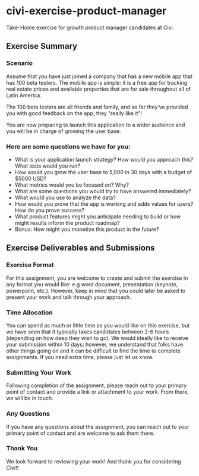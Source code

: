 # civi-exercise-product-manager
Take-Home exercise for growth product manager candidates at Civi.


## Exercise Summary

### Scenario
Assume that you have just joined a company that has a new mobile app that has 100 beta testers. The mobile app is simple: it is a free app for tracking real estate prices and available properties that are for sale throughout all of Latin America.

The 100 beta testers are all friends and family, and so far they’ve provided you with good feedback on the app; they “really like it”! 

You are now preparing to launch this application to a wider audience and you will be in charge of growing the user base. 

### Here are some questions we have for you:

* What is your application launch strategy? How would you approach this? What tests would you run?
* How would you grow the user base to 5,000 in 30 days with a budget of $5000 USD?
* What metrics would you be focused on? Why?
* What are some questions you would try to have answered immediately?
* What would you use to analyze the data?
* How would you prove that the app is working and adds values for users? How do you prove success?
* What product features might you anticipate needing to build or how might results inform the product roadmap?
* Bonus: How might you monetize this product in the future?

## Exercise Deliverables and Submissions
### Exercise Format
For this assignment, you are welcome to create and submit the exercise in any format you would like: e.g word document, presentation (keynote, powerpoint, etc.). However, keep in mind that you could later be asked to present your work and talk through your approach. 

### Time Allocation
You can spend as much or little time as you would like on this exercise, but we have seen that it typically takes candidates between 2-6 hours (depending on how deep they wish to go). We would ideally like to receive your submission within 10 days; however, we understand that folks have other things going on and it can be difficult to find the time to complete assignments. If you need extra time, please just let us know.

### Submitting Your Work
Following completion of the assignment, please reach out to your primary point of contact and provide a link or attachment to your work. From there, we will be in touch. 

### Any Questions
If you have any questions about the assignment, you can reach out to your primary point of contact and are welcome to ask them there.

### Thank You
We look forward to reviewing your work! And thank you for considering Civi!!
